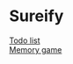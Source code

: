 # Sureify
[Todo list ](https://todo-list-6026tyebp-n-harsha.vercel.app/) <br>
[Memory game](https://memory-game-8adsc8kox-n-harsha.vercel.app/)
